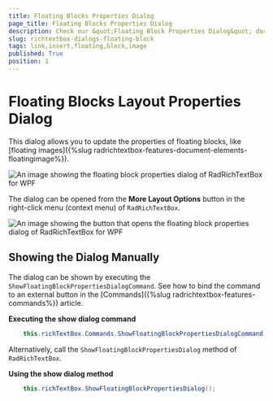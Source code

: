```yaml
---
title: Floating Blocks Properties Dialog
page_title: Floating Blocks Properties Dialog
description: Check our &quot;Floating Block Properties Dialog&quot; documentation article for the RadRichTextBox WPF control.
slug: richtextbox-dialogs-floating-block
tags: link,insert,floating,block,image
published: True
position: 1
---
```


# Floating Blocks Layout Properties Dialog

This dialog allows you to update the properties of floating blocks, like [floating images]({%slug radrichtextbox-features-document-elements-floatingimage%}).

![An image showing the floating block properties dialog of RadRichTextBox for WPF](images/richtextbox-dialogs-floating-block-0.png)

The dialog can be opened from the __More Layout Options__ button in the right-click menu (context menu) of `RadRichTextBox`.

![An image showing the button that opens the floating block properties dialog of RadRichTextBox for WPF](images/richtextbox-dialogs-floating-block-1.png)

## Showing the Dialog Manually

The dialog can be shown by executing the `ShowFloatingBlockPropertiesDialogCommand`. See how to bind the command to an external button in the [Commands]({%slug radrichtextbox-features-commands%}) article.

__Executing the show dialog command__
```C#
	this.richTextBox.Commands.ShowFloatingBlockPropertiesDialogCommand.Execute(null);
```

Alternatively, call the `ShowFloatingBlockPropertiesDialog` method of `RadRichTextBox`.

__Using the show dialog method__
```C#
	this.richTextBox.ShowFloatingBlockPropertiesDialog();
```